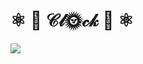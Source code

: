 # ⚛  🎀  𝒞𝓁🌞𝒸𝓀  🎀  ⚛
<img src="https://user-images.githubusercontent.com/96183163/201514707-2adcbb15-2364-48f8-8900-4a33284d2616.png"  />
